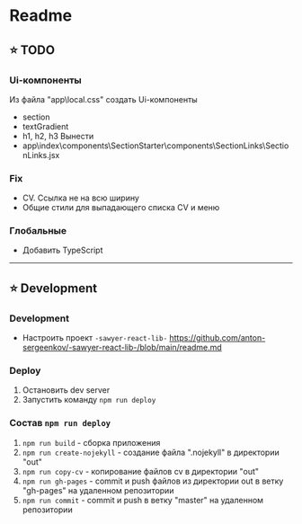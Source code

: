 # Readme

## ⭐️ TODO

### Ui-компоненты
Из файла "app\local.css" создать Ui-компоненты
- section
- textGradient
- h1, h2, h3
Вынести
- app\index\components\SectionStarter\components\SectionLinks\SectionLinks.jsx

### Fix
- CV. Ссылка не на всю ширину
- Общие стили для выпадающего списка CV и меню

### Глобальные
- Добавить TypeScript

---

## ⭐️ Development

### Development
- Настроить проект `-sawyer-react-lib-` https://github.com/anton-sergeenkov/-sawyer-react-lib-/blob/main/readme.md

### Deploy
1. Остановить dev server
2. Запустить команду `npm run deploy`

### Состав `npm run deploy`
1. `npm run build` - сборка приложения
2. `npm run create-nojekyll` - создание файла ".nojekyll" в директории "out"
3. `npm run copy-cv` - копирование файлов cv в директории "out"
4. `npm run gh-pages` - commit и push файлов из директории out в ветку "gh-pages" на удаленном репозитории
5. `npm run commit` - commit и push в ветку "master" на удаленном репозитории
